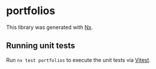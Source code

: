 # portfolios

This library was generated with [Nx](https://nx.dev).

## Running unit tests

Run `nx test portfolios` to execute the unit tests via [Vitest](https://vitest.dev/).
